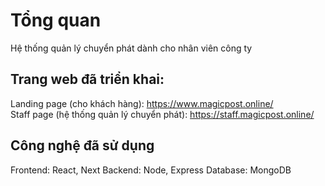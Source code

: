 # Tổng quan
Hệ thống quản lý chuyển phát dành cho nhân viên công ty

## Trang web đã triển khai:
Landing page (cho khách hàng): https://www.magicpost.online/  
Staff page (hệ thống quản lý chuyển phát): https://staff.magicpost.online/ 

## Công nghệ đã sử dụng
Frontend: React, Next
Backend: Node, Express
Database: MongoDB
